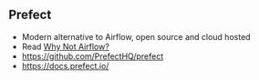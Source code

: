 ## Prefect
* Modern alternative to Airflow, open source and cloud hosted
* Read [Why Not Airflow?](https://medium.com/the-prefect-blog/why-not-airflow-4cfa423299c4)
* https://github.com/PrefectHQ/prefect
* https://docs.prefect.io/